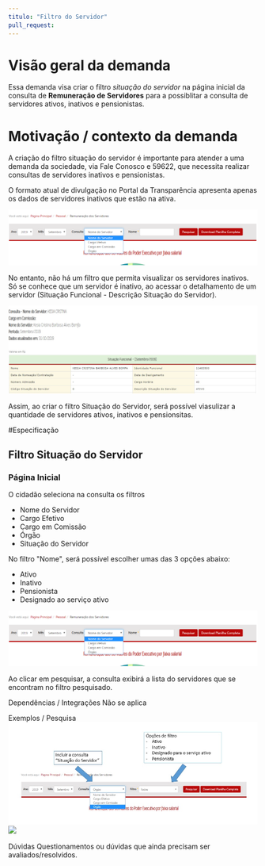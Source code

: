 ```yaml
---
titulo: "Filtro do Servidor"
pull_request:
---
```

  
# Visão geral da demanda

Essa demanda visa criar o filtro *situação do servidor* na página inicial da consulta de **Remuneração de Servidores** para a possiblitar a consulta de servidores ativos, inativos e pensionistas.


# Motivação / contexto da demanda
A criação do filtro situação do servidor é importante para atender a uma demanda da sociedade, via Fale Conosco e 59622, que necessita realizar consultas de servidores inativos e pensionistas.

O formato atual de divulgação no Portal da Transparência apresenta apenas os dados de servidores inativos que estão na ativa.

![](static/filtro.png)

No entanto, não há um filtro que permita visualizar os servidores inativos. Só se conhece que um servidor é inativo, ao acessar o detalhamento de um servidor (Situação Funcional - Descrição Situação do Servidor).

![](static/detalhamento_servidor.jpg)

Assim, ao criar o filtro Situação do Servidor, será possível viasulizar a quantidade de servidores ativos, inativos e pensionsitas.

#Especificação

## Filtro Situação do Servidor

### Página Inicial

O cidadão seleciona na consulta os filtros 
- Nome do Servidor
- Cargo Efetivo
- Cargo em Comissão
- Órgão
- Situação do Servidor


No filtro "Nome", será possível escolher umas das 3 opções abaixo:
- Ativo
- Inativo
- Pensionista
- Designado ao serviço ativo

![](static/filtro.png)

Ao clicar em pesquisar, a consulta exibirá a lista do servidores que se encontram no filtro pesquisado.

Dependências / Integrações
Não se aplica

Exemplos / Pesquisa
![](static/filtros.jpg)
![](static/exemplos.jpg)

Dúvidas
Questionamentos ou dúvidas que ainda precisam ser avaliados/resolvidos.
